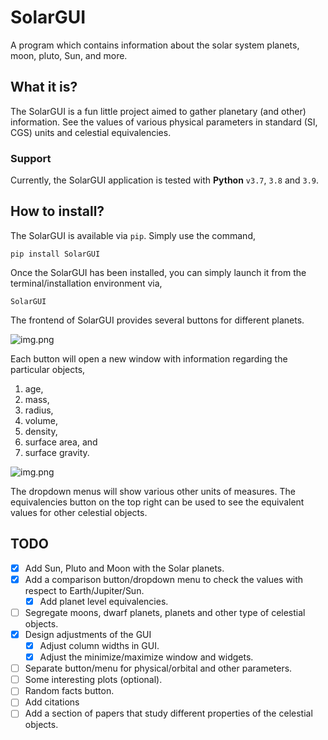 # SolarGUI

A program which contains information about the solar system planets, moon, pluto, Sun, and more.

## What it is?

The SolarGUI is a fun little project aimed to gather planetary (and other) information. See the values of various
physical parameters in standard (SI, CGS) units and celestial equivalencies.

### Support

Currently, the SolarGUI application is tested with **Python** `v3.7`, `3.8` and `3.9`.

## How to install?

The SolarGUI is available via `pip`. Simply use the command,

`pip install SolarGUI`

Once the SolarGUI has been installed, you can simply launch it from the terminal/installation environment via,

`SolarGUI`

The frontend of SolarGUI provides several buttons for different planets.

![img.png](images/SolarGUI__frontend.png)

Each button will open a new window with information regarding the particular objects,

1. age,
2. mass,
3. radius,
4. volume,
5. density,
6. surface area, and
7. surface gravity.

![img.png](images/SolarGUI__planetview__2.png)

The dropdown menus will show various other units of measures. The equivalencies button on the top right can be used to
see the equivalent values for other celestial objects.

## TODO

- [x] Add Sun, Pluto and Moon with the Solar planets.
- [x] Add a comparison button/dropdown menu to check the values with respect to Earth/Jupiter/Sun.
    - [x] Add planet level equivalencies.
- [ ] Segregate moons, dwarf planets, planets and other type of celestial objects.
- [x] Design adjustments of the GUI
    - [x] Adjust column widths in GUI.
    - [x] Adjust the minimize/maximize window and widgets.
- [ ] Separate button/menu for physical/orbital and other parameters.
- [ ] Some interesting plots (optional).
- [ ] Random facts button.
- [ ] Add citations
- [ ] Add a section of papers that study different properties of the celestial objects.

